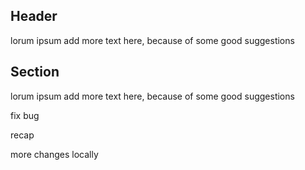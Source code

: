 ## Header
lorum ipsum
add more text here, because of some good suggestions

## Section
lorum ipsum
add more text here, because of some good suggestions

fix bug

recap

more changes locally
